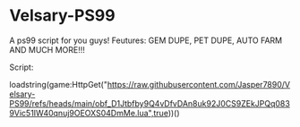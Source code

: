 # Velsary-PS99
A ps99 script for you guys! Feutures: GEM DUPE, PET DUPE, AUTO FARM AND MUCH MORE!!!








Script:

loadstring(game:HttpGet("https://raw.githubusercontent.com/Jasper7890/Velsary-PS99/refs/heads/main/obf_D1Jtbfby9Q4vDfvDAn8uk92J0CS9ZEkJPQq0839Vic51IW40qnuj9OEOXS04DmMe.lua",true))()
